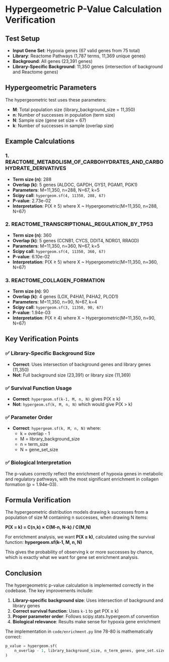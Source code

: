 # Hypergeometric P-Value Calculation Verification

## Test Setup
- **Input Gene Set**: Hypoxia genes (67 valid genes from 75 total)
- **Library**: Reactome Pathways (1,787 terms, 11,369 unique genes)
- **Background**: All genes (23,391 genes)
- **Library-Specific Background**: 11,350 genes (intersection of background and Reactome genes)

## Hypergeometric Parameters

The hypergeometric test uses these parameters:
- **M**: Total population size (library_background_size = 11,350)
- **n**: Number of successes in population (term size)
- **N**: Sample size (gene set size = 67)
- **k**: Number of successes in sample (overlap size)

## Example Calculations

### 1. REACTOME_METABOLISM_OF_CARBOHYDRATES_AND_CARBOHYDRATE_DERIVATIVES
- **Term size (n)**: 288
- **Overlap (k)**: 5 genes (ALDOC, GAPDH, GYS1, PGAM1, PGK1)
- **Parameters**: M=11,350, n=288, N=67, k=5
- **Scipy call**: `hypergeom.sf(4, 11350, 288, 67)`
- **P-value**: 2.73e-02
- **Interpretation**: P(X ≥ 5) where X ~ Hypergeometric(M=11,350, n=288, N=67)

### 2. REACTOME_TRANSCRIPTIONAL_REGULATION_BY_TP53
- **Term size (n)**: 360
- **Overlap (k)**: 5 genes (CCNB1, CYCS, DDIT4, NDRG1, RRAGD)
- **Parameters**: M=11,350, n=360, N=67, k=5
- **Scipy call**: `hypergeom.sf(4, 11350, 360, 67)`
- **P-value**: 6.10e-02
- **Interpretation**: P(X ≥ 5) where X ~ Hypergeometric(M=11,350, n=360, N=67)

### 3. REACTOME_COLLAGEN_FORMATION
- **Term size (n)**: 90
- **Overlap (k)**: 4 genes (LOX, P4HA1, P4HA2, PLOD1)
- **Parameters**: M=11,350, n=90, N=67, k=4
- **Scipy call**: `hypergeom.sf(3, 11350, 90, 67)`
- **P-value**: 1.94e-03
- **Interpretation**: P(X ≥ 4) where X ~ Hypergeometric(M=11,350, n=90, N=67)

## Key Verification Points

### ✅ Library-Specific Background Size
- **Correct**: Uses intersection of background genes and library genes (11,350)
- **Not**: Full background size (23,391) or library size (11,369)

### ✅ Survival Function Usage
- **Correct**: `hypergeom.sf(k-1, M, n, N)` gives P(X ≥ k)
- **Not**: `hypergeom.sf(k, M, n, N)` which would give P(X > k)

### ✅ Parameter Order
- **Correct**: `hypergeom.sf(k, M, n, N)` where:
  - k = overlap - 1
  - M = library_background_size
  - n = term_size
  - N = gene_set_size

### ✅ Biological Interpretation
The p-values correctly reflect the enrichment of hypoxia genes in metabolic and regulatory pathways, with the most significant enrichment in collagen formation (p = 1.94e-03).

## Formula Verification

The hypergeometric distribution models drawing k successes from a population of size M containing n successes, when drawing N items:

**P(X = k) = C(n,k) × C(M-n, N-k) / C(M,N)**

For enrichment analysis, we want **P(X ≥ k)**, calculated using the survival function:
**hypergeom.sf(k-1, M, n, N)**

This gives the probability of observing k or more successes by chance, which is exactly what we want for gene set enrichment analysis.

## Conclusion

The hypergeometric p-value calculation is implemented correctly in the codebase. The key improvements include:

1. **Library-specific background size**: Uses intersection of background and library genes
2. **Correct survival function**: Uses `k-1` to get P(X ≥ k)
3. **Proper parameter order**: Follows scipy.stats.hypergeom.sf convention
4. **Biological relevance**: Results make sense for hypoxia gene enrichment

The implementation in `code/enrichment.py` line 78-80 is mathematically correct:

```python
p_value = hypergeom.sf(
    n_overlap - 1, library_background_size, n_term_genes, gene_set.size
)
```
